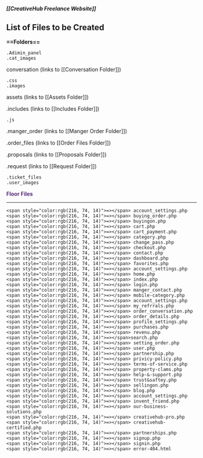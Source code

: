##### [[CreativeHub Freelance Website]]
## List of Files to be Created 

**==Folders==** 

	.Adimin_panel
	.cat_images 
	
conversation (links to [[Conversation Folder]]) 
	
	.css
	.images
	
assets (links to [[Assets Folder]]) 
	
.includes (links to [[Includes Folder]])
	
	.js
	
.manger_order (links to [[Manger Order Folder]])
	
.order_files (links to [[Order Files Folder]])
	
.proposals (links to [[Proposals Folder]])
	
.request (links to [[Request Folder]])
	
	.ticket_files 
	.user_images

**<span style="color:rgb(88, 43, 121)">Floor Files</span>** 
****
	<span style="color:rgb(216, 74, 14)">=></span> account_settings.php
	<span style="color:rgb(216, 74, 14)">=></span> buying_order.php
	<span style="color:rgb(216, 74, 14)">=></span> buyingon.php
	<span style="color:rgb(216, 74, 14)">=></span> cart.php
	<span style="color:rgb(216, 74, 14)">=></span> cart_payment.php
	<span style="color:rgb(216, 74, 14)">=></span> category.php
	<span style="color:rgb(216, 74, 14)">=></span> change_pass.php
	<span style="color:rgb(216, 74, 14)">=></span> checkout.php
	<span style="color:rgb(216, 74, 14)">=></span> contact.php
	<span style="color:rgb(216, 74, 14)">=></span> dashboard.php
	<span style="color:rgb(216, 74, 14)">=></span> favorites.php
	<span style="color:rgb(216, 74, 14)">=></span> account_settings.php
	<span style="color:rgb(216, 74, 14)">=></span> home.php
	<span style="color:rgb(216, 74, 14)">=></span> index.php
	<span style="color:rgb(216, 74, 14)">=></span> login.php
	<span style="color:rgb(216, 74, 14)">=></span> manger_contact.php
	<span style="color:rgb(216, 74, 14)">=></span> mobile-category.php
	<span style="color:rgb(216, 74, 14)">=></span> account_settings.php
	<span style="color:rgb(216, 74, 14)">=></span> my_refrrals.php
	<span style="color:rgb(216, 74, 14)">=></span> order_conversation.php
	<span style="color:rgb(216, 74, 14)">=></span> order_details.php
	<span style="color:rgb(216, 74, 14)">=></span> profile_settings.php
	<span style="color:rgb(216, 74, 14)">=></span> purchases.php
	<span style="color:rgb(216, 74, 14)">=></span> revenu.php
	<span style="color:rgb(216, 74, 14)">=></span>search.php
	<span style="color:rgb(216, 74, 14)">=></span> setting_order.php
	<span style="color:rgb(216, 74, 14)">=></span> user.php
	<span style="color:rgb(216, 74, 14)">=></span> partnership.php
	<span style="color:rgb(216, 74, 14)">=></span> privicy-policy.php
	<span style="color:rgb(216, 74, 14)">=></span> terms-of-service.php
	<span style="color:rgb(216, 74, 14)">=></span> property-clams.php
	<span style="color:rgb(216, 74, 14)">=></span> help-&-support.php
	<span style="color:rgb(216, 74, 14)">=></span> trust&saftey.php
	<span style="color:rgb(216, 74, 14)">=></span> sellingon.php
	<span style="color:rgb(216, 74, 14)">=></span> blog.php
	<span style="color:rgb(216, 74, 14)">=></span> account_settings.php
	<span style="color:rgb(216, 74, 14)">=></span> invent_friend.php
	<span style="color:rgb(216, 74, 14)">=></span> our-business-solutions.php
	<span style="color:rgb(216, 74, 14)">=></span> creativehub-pro.php
	<span style="color:rgb(216, 74, 14)">=></span> creativehub-certified.php
	<span style="color:rgb(216, 74, 14)">=></span> partnerships.php
	<span style="color:rgb(216, 74, 14)">=></span> signup.php
	<span style="color:rgb(216, 74, 14)">=></span> signin.php
	<span style="color:rgb(216, 74, 14)">=></span> error-404.html
	
	
	
	
	
	

